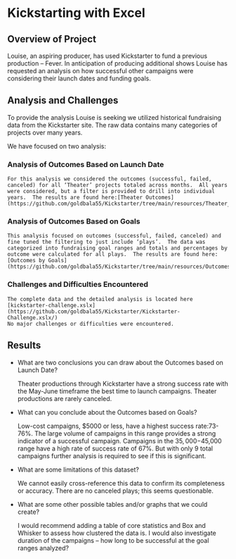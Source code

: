 # Kickstarting with Excel

## Overview of Project
Louise, an aspiring producer, has used Kickstarter to fund a previous production – Fever.  In anticipation of producing additional shows Louise has requested an analysis on how successful other campaigns were considering their launch dates and funding goals.

## Analysis and Challenges
To provide the analysis Louise is seeking we utilized historical fundraising data from the Kickstarter site.  The raw data contains many categories of projects over many years.  

We have focused on two analysis:
### Analysis of Outcomes Based on Launch Date
    For this analysis we considered the outcomes (successful, failed, canceled) for all ‘Theater’ projects totaled across months.  All years were considered, but a filter is provided to drill into individual years.  The results are found here:[Theater Outcomes](https://github.com/goldbala55/Kickstarter/tree/main/resources/Theater_Outcomes_vs_Launch.png/)
### Analysis of Outcomes Based on Goals
    This analysis focused on outcomes (successful, failed, canceled) and fine tuned the filtering to just include ‘plays’.  The data was categorized into fundraising goal ranges and totals and percentages by outcome were calculated for all plays.  The results are found here: [Outcomes by Goals](https://github.com/goldbala55/Kickstarter/tree/main/resources/Outcomes_vs_Goals.png/)

### Challenges and Difficulties Encountered
    The complete data and the detailed analysis is located here [kickstarter-challenge.xslx](https://github.com/goldbala55/Kickstarter/Kickstarter-Challenge.xslx/)
    No major challenges or difficulties were encountered. 

## Results

- What are two conclusions you can draw about the Outcomes based on Launch Date?
  
     Theater productions through Kickstarter have a strong success rate with the May-June timeframe the best time to launch campaigns.
     Theater productions are rarely canceled.  

- What can you conclude about the Outcomes based on Goals?
  
     Low-cost campaigns, $5000 or less, have a highest success rate:73-76%. The large volume of campaigns in this range provides a strong indicator of a successful campaign.
     Campaigns in the $35,000-$45,000 range have a high rate of success rate of 67%.  But with only 9 total campaigns further analysis is required to see if this is significant.

- What are some limitations of this dataset?
  
     We cannot easily cross-reference this data to confirm its completeness or accuracy.
     There are no canceled plays; this seems questionable.


- What are some other possible tables and/or graphs that we could create?
  
    I would recommend adding a table of core statistics and Box and Whisker to assess how clustered the data is.  I would also investigate duration of the campaigns – how long to be successful at the goal ranges analyzed?
